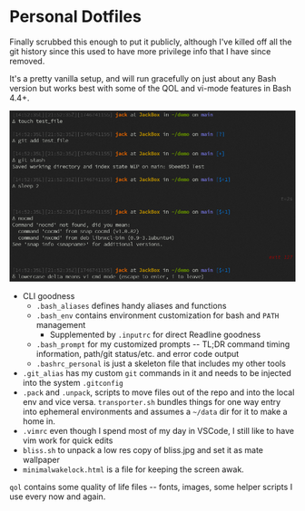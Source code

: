 # Personal Dotfiles

Finally scrubbed this enough to put it publicly, although I've killed off all the git history since this used to have more privilege info that I have since removed.

It's a pretty vanilla setup, and will run gracefully on just about any Bash version but works best with some of the QOL and vi-mode features in Bash 4.4+.

![Shell example](qol/demo.png)

* CLI goodness
    * `.bash_aliases` defines handy aliases and functions
    * `.bash_env` contains environment customization for bash and `PATH` management
        * Supplemented by `.inputrc` for direct Readline goodness
    * `.bash_prompt` for my customized prompts -- TL;DR command timing information, path/git status/etc. and error code output
    * `.bashrc_personal` is just a skeleton file that includes my other tools
* `.git_alias` has my custom `git` commands in it and needs to be injected into the system `.gitconfig`
* `.pack` and `.unpack`, scripts to move files out of the repo and into the local env and vice versa. `transporter.sh` bundles things for one way entry into ephemeral environments and assumes a `~/data` dir for it to make a home in.
* `.vimrc` even though I spend most of my day in VSCode, I still like to have vim work for quick edits
* `bliss.sh` to unpack a low res copy of bliss.jpg and set it as mate wallpaper
* `minimalwakelock.html` is a file for keeping the screen awak.

`qol` contains some quality of life files -- fonts, images, some helper scripts I use every now and again.
